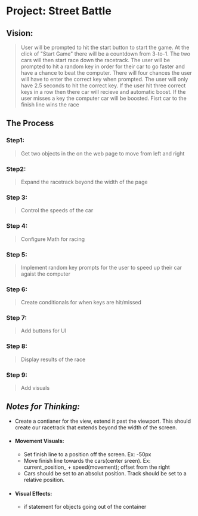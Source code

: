 # Project: Street Battle

## Vision: 
> User will be prompted to hit the start button to start the game. At the click of "Start Game" there will be a countdown from 3-to-1. The two cars will then start race down the racetrack. The user will be prompted to hit a random key in order for their car to go faster and have a chance to beat the computer. There will four chances the user will have to enter the correct key when prompted. The user will only have 2.5 seconds to hit the correct key. If the user hit three correct keys in a row then there car will recieve and automatic boost. If the user misses a key the computer car will be boosted. Fisrt car to the finish line wins the race
## The Process
### Step1: 
>Get two objects in the on the web page to move from left and right
### Step2: 
>Expand the racetrack beyond the width of the page
### Step 3: 
> Control the speeds of the car

### Step 4:
> Configure Math for racing

### Step 5:
> Implement random key prompts for the user to speed up their car agaist the computer

### Step 6: 
> Create conditionals for when keys are hit/missed

### Step 7: 
> Add buttons for UI

### Step 8: 
> Display results of the race

### Step 9: 
> Add visuals

## ***Notes for Thinking:***
 * Create a contianer for the view, extend it past the viewport. This should create our racetrack that extends beyond the width of the screen.

 * #### Movement Visuals: 
    * Set finish line to a position off the screen. Ex: -50px
    * Move finish line towards the cars(center sreen). Ex: current_position_ + speed(movement); offset from the right 
    * Cars should be set to an absolut position. Track should be set to a relative position.

* #### Visual Effects:
    * if statement for objects going out of the container
